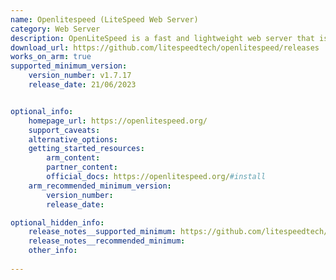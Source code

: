 ```yaml
---
name: Openlitespeed (LiteSpeed Web Server)
category: Web Server
description: OpenLiteSpeed is a fast and lightweight web server that is open source and developed by LiteSpeed Technologies. It is designed for handling HTTP requests efficiently.
download_url: https://github.com/litespeedtech/openlitespeed/releases
works_on_arm: true
supported_minimum_version:
    version_number: v1.7.17
    release_date: 21/06/2023


optional_info:
    homepage_url: https://openlitespeed.org/
    support_caveats:
    alternative_options:
    getting_started_resources:
        arm_content: 
        partner_content: 
        official_docs: https://openlitespeed.org/#install
    arm_recommended_minimum_version:
        version_number: 
        release_date:

optional_hidden_info:
    release_notes__supported_minimum: https://github.com/litespeedtech/openlitespeed/releases/tag/v1.7.17
    release_notes__recommended_minimum:
    other_info:
 
---
```

